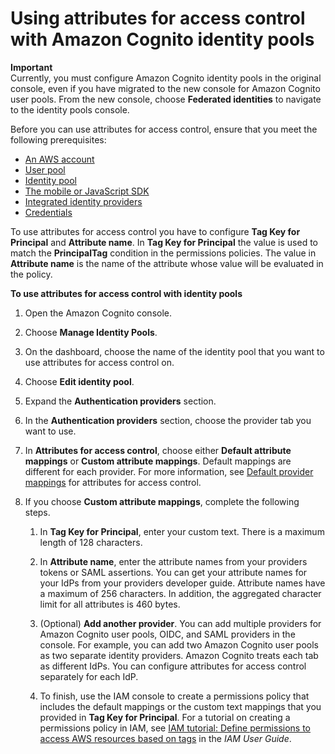 # Using attributes for access control with Amazon Cognito identity pools<a name="using-afac-with-cognito-identity-pools"></a>

**Important**  
Currently, you must configure Amazon Cognito identity pools in the original console, even if you have migrated to the new console for Amazon Cognito user pools\. From the new console, choose **Federated identities** to navigate to the identity pools console\.

Before you can use attributes for access control, ensure that you meet the following prerequisites:
+ [An AWS account](https://docs.aws.amazon.com/cognito/latest/developerguide/getting-started-with-identity-pools.html#aws-sign-up-identity-pools)
+ [User pool](https://docs.aws.amazon.com/cognito/latest/developerguide/cognito-user-pool-as-user-directory.html)
+ [Identity pool](https://docs.aws.amazon.com/cognito/latest/developerguide/getting-started-with-identity-pools.html#create-identity-pools)
+ [The mobile or JavaScript SDK](https://docs.aws.amazon.com/cognito/latest/developerguide/getting-started-with-identity-pools.html##install-the-mobile-or-javascript-sdk)
+ [Integrated identity providers](https://docs.aws.amazon.com/cognito/latest/developerguide/getting-started-with-identity-pools.html##integrate-the-identity-providers)
+ [Credentials](https://docs.aws.amazon.com/cognito/latest/developerguide/getting-started-with-identity-pools.html#get-credentials)

To use attributes for access control you have to configure **Tag Key for Principal** and **Attribute name**\. In **Tag Key for Principal** the value is used to match the **PrincipalTag** condition in the permissions policies\. The value in **Attribute name** is the name of the attribute whose value will be evaluated in the policy\.

**To use attributes for access control with identity pools**

1. Open the Amazon Cognito console\.

1. Choose **Manage Identity Pools**\.

1. On the dashboard, choose the name of the identity pool that you want to use attributes for access control on\.

1. Choose **Edit identity pool**\.

1. Expand the **Authentication providers** section\. 

1. In the **Authentication providers** section, choose the provider tab you want to use\.

1. In **Attributes for access control**, choose either **Default attribute mappings** or **Custom attribute mappings**\. Default mappings are different for each provider\. For more information, see [Default provider mappings](provider-mappings.md) for attributes for access control\.

1. If you choose **Custom attribute mappings**, complete the following steps\.

   1. In **Tag Key for Principal**, enter your custom text\. There is a maximum length of 128 characters\. 

   1. In **Attribute name**, enter the attribute names from your providers tokens or SAML assertions\. You can get your attribute names for your IdPs from your providers developer guide\. Attribute names have a maximum of 256 characters\. In addition, the aggregated character limit for all attributes is 460 bytes\. 

   1. \(Optional\) **Add another provider**\. You can add multiple providers for Amazon Cognito user pools, OIDC, and SAML providers in the console\. For example, you can add two Amazon Cognito user pools as two separate identity providers\. Amazon Cognito treats each tab as different IdPs\. You can configure attributes for access control separately for each IdP\.

   1. To finish, use the IAM console to create a permissions policy that includes the default mappings or the custom text mappings that you provided in **Tag Key for Principal**\. For a tutorial on creating a permissions policy in IAM, see [IAM tutorial: Define permissions to access AWS resources based on tags](https://docs.aws.amazon.com/IAM/latest/UserGuide/tutorial_attribute-based-access-control.html) in the *IAM User Guide*\.